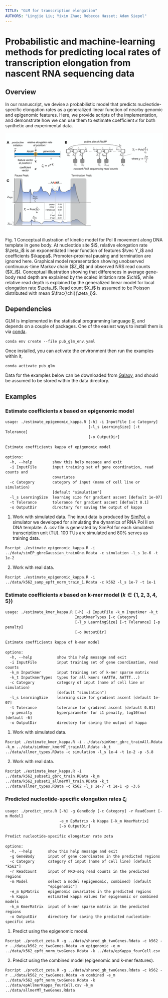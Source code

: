 ```yaml
---
TITLE: "GLM for transcription elongation"
AUTHORS: "Lingjie Liu; Yixin Zhao; Rebecca Hasset; Adam Siepel"
---
```


# Probabilistic and machine-learning methods for predicting local rates of transcription elongation from nascent RNA sequencing data

## Overview
In our manuscript, we devise a probabilistic model that predicts nucleotide-specific elongation rates as a generalized linear function of nearby genomic and epigenomic features. 
Here, we provide scripts of the implementation, and demonstrate how we can use them to estimate coefficient $\kappa$ for both synthetic and experimental data.

<p align="center">
  <img src="figures/concept.png" alt="glm" width="1000"/>
</p>

<p align = "left">
	Fig. 1 Conceptual illustration of kinetic model for Pol II movement along DNA template in gene body. At nucleotide site $i$, relative elongation rate $\zeta_i$ is an exponentiated linear function of features $\vec Y_i$ and coefficients $\kappa$. Promoter-proximal pausing and termination are ignored here. 
	Graphical model representation showing unobserved continuous-time Markov chain ($Z_i$) and observed NRS read counts ($X_i$).
	Conceptual illustration showing that differences in average gene-body read depth are explained by the scaled initiation rate $\chi$, while relative read depth is explained by the generalized linear model for local elongation rate $\zeta_i$. 
	Read count $X_i$ is assumed to be Poisson distributed with mean $\frac{\chi}{\zeta_i}$.
</p>

## Dependencies

GLM is implemented in the statistical programming language [R](https://www.r-project.org/), and depends on a couple of packages. One of the easiest ways to install them is via [conda](https://docs.conda.io/en/latest/).

```
conda env create --file pub_glm_env.yaml
```

Once installed, you can activate the environment then run the examples within it,

```
conda activate pub_glm
```

Data for the examples below can be downloaded from [Galaxy](https://usegalaxy.org/u/lingjie_liu/h/glm-test-data), and should be assumed to be stored within the data directory. 


## Examples

### Estimate coefficients $\kappa$ based on epigenomic model

```
usage: ./estimate_epigenomic_kappa.R [-h] -i InputFile [-c Category]
                                     [-l_s LearningSize] [-t Tolerance]
                                     [-o OutputDir]

Estimate coefficients kappa of epigenomic model

options:
  -h, --help         show this help message and exit
  -i InputFile       input training set of gene coordination, read counts and
                     covariates
  -c Category        category of input (name of cell line or simulation)
                     [default "simulation"]
  -l_s LearningSize  learning size for gradient ascent [default 1e-07]
  -t Tolerance       tolerance for gradient ascent [default 0.1]
  -o OutputDir       directory for saving the output of kappa
```
1. Work with simulated data. 
The input data is produced by [SimPol](https://github.com/CshlSiepelLab/SimPol), a simulator we developed for simulating the dynamics of RNA Pol II on DNA template. 
A .csv file is generated by SimPol for each simulated transcription unit (TU). 100 TUs are simulated and 80% serves as training data.

```
Rscript ./estimate_epigenomic_kappa.R -i ../data/simEP_gbrcGaussian_trainOne.Rdata -c simulation -l_s 1e-6 -t 1e-2 
```

2. Work with real data.
```
Rscript ./estimate_epigenomic_kappa.R -i ../data/k562_samp_epft_norm_train_1.Rdata -c k562 -l_s 1e-7 -t 1e-1
```


### Estimate coefficients $\kappa$ based on k-mer model ($k \in \{1, 2, 3, 4, 5\}$)

```
usage: ./estimate_kmer_kappa.R [-h] -i InputFile -k_m Inputkmer -k_t
                               InputkmerTypes [-c Category]
                               [-l_s LearningSize] [-t Tolerance] [-p penalty]
                               [-o OutputDir]

Estimate coefficients kappa of k-mer model

options:
  -h, --help           show this help message and exit
  -i InputFile         input training set of gene coordination, read counts
  -k_m Inputkmer       input training set of k-mer sparse matrix
  -k_t InputkmerTypes  types for all kmers (AATTA, AATTT...)
  -c Category          category of input (name of cell line or simulation)
                       [default "simulation"]
  -l_s LearningSize    learning size for gradient ascent [default 1e-07]
  -t Tolerance         tolerance for gradient ascent [default 0.01]
  -p penalty           hyperparameter for L1 penalty, log10(nu) [default -6]
  -o OutputDir         directory for saving the output of kappa
```

1. Work with simulated data.
```
Rscript ./estimate_kmer_kappa.R -i ../data/simKmer_gbrc_trainAll.Rdata -k_m ../data/simKmer_kmerMT_trainAll.Rdata -k_t ../data/allmer_types.RData -c simulation -l_s 1e-4 -t 1e-2 -p -5.8
```

2. Work with real data.
```
Rscript ./estimate_kmer_kappa.R -i ../data/k562_subset1_gbrc_train.RData -k_m ../data/k562_subset1_allmerMT_train.RData -k_t ../data/allmer_types.RData -c k562 -l_s 1e-7 -t 1e-1 -p -3.6
```


### Predicted nucleotide-specific elongation rates $\zeta_i$

```
usage: ./predict_zeta.R [-h] -g GeneBody [-c Category] -r ReadCount [-m Model]
                        -e_m EpMatrix -k Kappa [-k_m KmerMatrix]
                        [-o OutputDir]

Predict nucleotide-specific elongation rate zeta

options:
  -h, --help       show this help message and exit
  -g GeneBody      input of gene coordinates in the predicted regions
  -c Category      category of input (name of cell line) [default "k562"]
  -r ReadCount     input of PRO-seq read counts in the predicted regions
  -m Model         select a model (epigenomic, combined) [default
                   "epigenomic"]
  -e_m EpMatrix    epigenomic covariates in the predicted regions
  -k Kappa         estimated kappa values for epigenomic or combined models
  -k_m KmerMatrix  input of k-mer sparse matrix in the predicted regions
  -o OutputDir     directory for saving the predicted nucleotide-specific zeta
```

1. Predict using the epigenomic model.
```
Rscript ./predict_zeta.R -g ../data/shared_gb_twoGenes.Rdata -c k562 -r ../data/k562_rc_twoGenes.Rdata -m epigenomic -e_m ../data/k562_epft_norm_twoGenes.Rdata -k ../data/epKappa_fourCell.csv
```

2.  Predict using the combined model (epigenomic and k-mer features).
```
Rscript ./predict_zeta.R -g ../data/shared_gb_twoGenes.Rdata -c k562 -r ../data/k562_rc_twoGenes.Rdata -m combined -e_m ../data/k562_epft_norm_twoGenes.Rdata -k ../data/epAllmerKappa_fourCell.csv -k_m ../data/allmerMT_twoGenes.Rdata
```
